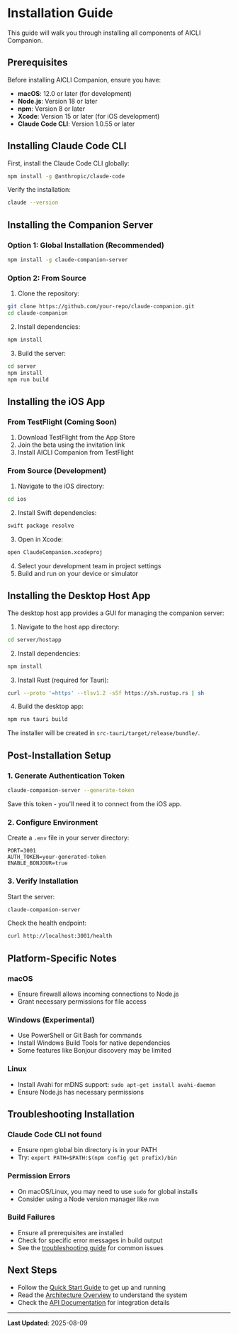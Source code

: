 # Installation Guide

This guide will walk you through installing all components of AICLI Companion.

## Prerequisites

Before installing AICLI Companion, ensure you have:

- **macOS**: 12.0 or later (for development)
- **Node.js**: Version 18 or later
- **npm**: Version 8 or later
- **Xcode**: Version 15 or later (for iOS development)
- **Claude Code CLI**: Version 1.0.55 or later

## Installing Claude Code CLI

First, install the Claude Code CLI globally:

```bash
npm install -g @anthropic/claude-code
```

Verify the installation:
```bash
claude --version
```

## Installing the Companion Server

### Option 1: Global Installation (Recommended)

```bash
npm install -g claude-companion-server
```

### Option 2: From Source

1. Clone the repository:
```bash
git clone https://github.com/your-repo/claude-companion.git
cd claude-companion
```

2. Install dependencies:
```bash
npm install
```

3. Build the server:
```bash
cd server
npm install
npm run build
```

## Installing the iOS App

### From TestFlight (Coming Soon)
1. Download TestFlight from the App Store
2. Join the beta using the invitation link
3. Install AICLI Companion from TestFlight

### From Source (Development)

1. Navigate to the iOS directory:
```bash
cd ios
```

2. Install Swift dependencies:
```bash
swift package resolve
```

3. Open in Xcode:
```bash
open ClaudeCompanion.xcodeproj
```

4. Select your development team in project settings
5. Build and run on your device or simulator

## Installing the Desktop Host App

The desktop host app provides a GUI for managing the companion server:

1. Navigate to the host app directory:
```bash
cd server/hostapp
```

2. Install dependencies:
```bash
npm install
```

3. Install Rust (required for Tauri):
```bash
curl --proto '=https' --tlsv1.2 -sSf https://sh.rustup.rs | sh
```

4. Build the desktop app:
```bash
npm run tauri build
```

The installer will be created in `src-tauri/target/release/bundle/`.

## Post-Installation Setup

### 1. Generate Authentication Token

```bash
claude-companion-server --generate-token
```

Save this token - you'll need it to connect from the iOS app.

### 2. Configure Environment

Create a `.env` file in your server directory:

```env
PORT=3001
AUTH_TOKEN=your-generated-token
ENABLE_BONJOUR=true
```

### 3. Verify Installation

Start the server:
```bash
claude-companion-server
```

Check the health endpoint:
```bash
curl http://localhost:3001/health
```

## Platform-Specific Notes

### macOS
- Ensure firewall allows incoming connections to Node.js
- Grant necessary permissions for file access

### Windows (Experimental)
- Use PowerShell or Git Bash for commands
- Install Windows Build Tools for native dependencies
- Some features like Bonjour discovery may be limited

### Linux
- Install Avahi for mDNS support: `sudo apt-get install avahi-daemon`
- Ensure Node.js has necessary permissions

## Troubleshooting Installation

### Claude Code CLI not found
- Ensure npm global bin directory is in your PATH
- Try: `export PATH=$PATH:$(npm config get prefix)/bin`

### Permission Errors
- On macOS/Linux, you may need to use `sudo` for global installs
- Consider using a Node version manager like `nvm`

### Build Failures
- Ensure all prerequisites are installed
- Check for specific error messages in build output
- See the [troubleshooting guide](./troubleshooting.md) for common issues

## Next Steps

- Follow the [Quick Start Guide](./quickstart.md) to get up and running
- Read the [Architecture Overview](../architecture/overview.md) to understand the system
- Check the [API Documentation](../api/rest-api.md) for integration details

---

**Last Updated**: 2025-08-09